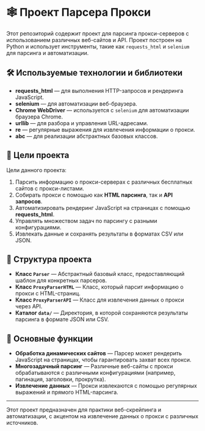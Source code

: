 # 🕸️ Проект Парсера Прокси

Этот репозиторий содержит проект для парсинга прокси-серверов с использованием различных веб-сайтов и API. Проект построен на Python и использует инструменты, такие как `requests_html` и `selenium` для парсинга и автоматизации.

## 🛠️ Используемые технологии и библиотеки

- **requests_html** — для выполнения HTTP-запросов и рендеринга JavaScript.
- **selenium** — для автоматизации веб-браузера.
- **Chrome WebDriver** — используется с `selenium` для автоматизации браузера Chrome.
- **urllib** — для разбора и управления URL-адресами.
- **re** — регулярные выражения для извлечения информации о прокси.
- **abc** — для реализации абстрактных базовых классов.

## 🎯 Цели проекта

Цели данного проекта:

1. Парсить информацию о прокси-серверах с различных бесплатных сайтов с прокси-листами.
2. Собирать прокси с помощью как **HTML парсинга**, так и **API запросов**.
3. Автоматизировать рендеринг JavaScript на страницах с помощью **requests_html**.
4. Управлять множеством задач по парсингу с разными конфигурациями.
5. Извлекать данные и сохранять результаты в форматах CSV или JSON.

## 📂 Структура проекта

- **Класс `Parser`** — Абстрактный базовый класс, предоставляющий шаблон для конкретных парсеров.
- **Класс `ProxyParserHTML`** — Класс, который парсит информацию о прокси с HTML-страниц.
- **Класс `ProxyParserAPI`** — Класс для извлечения данных о прокси через API.
- **Каталог `data/`** — Директория, в которой сохраняются результаты парсинга в формате JSON или CSV.

## 🚀 Основные функции

- **Обработка динамических сайтов** — Парсер может рендерить JavaScript на страницах, чтобы гарантировать захват всех прокси.
- **Многозадачный парсинг** — Различные веб-сайты с прокси обрабатываются с различными конфигурациями (например, пагинация, заголовки, прокрутка).
- **Извлечение данных** — Прокси извлекаются с помощью регулярных выражений и прямого HTML-парсинга.

---

Этот проект предназначен для практики веб-скрейпинга и автоматизации, с акцентом на извлечение данных о прокси с различных источников.
